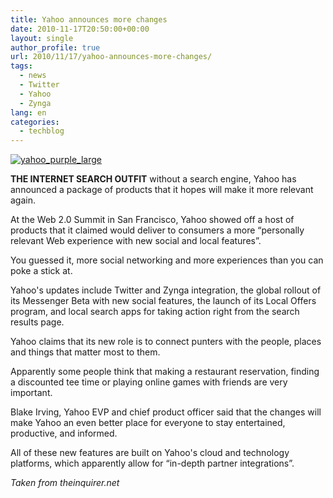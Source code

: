 ```yaml
---
title: Yahoo announces more changes
date: 2010-11-17T20:50:00+00:00
layout: single
author_profile: true
url: 2010/11/17/yahoo-announces-more-changes/
tags:
  - news
  - Twitter
  - Yahoo
  - Zynga
lang: en
categories: 
  - techblog
---
```

[![yahoo_purple_large](http://lh6.ggpht.com/_vaUVXcmC3OI/TOQ4_QlMmrI/AAAAAAAADKA/4pTnDRlzBeI/yahoo_purple_large_thumb%5B5%5D.gif?imgmax=800 "yahoo_purple_large")](http://lh3.ggpht.com/_vaUVXcmC3OI/TOQ47lE0PoI/AAAAAAAADJ8/j6aJfN4qi0w/s1600-h/yahoo_purple_large%5B7%5D.gif)

**THE INTERNET SEARCH OUTFIT** without a search engine, Yahoo has announced a package of products that it hopes will make it more relevant again.

At the Web 2.0 Summit in San Francisco, Yahoo showed off a host of products that it claimed would deliver to consumers a more “personally relevant Web experience with new social and local features”.

You guessed it, more social networking and more experiences than you can poke a stick at.

Yahoo's updates include Twitter and Zynga integration, the global rollout of its Messenger Beta with new social features, the launch of its Local Offers program, and local search apps for taking action right from the search results page.

Yahoo claims that its new role is to connect punters with the people, places and things that matter most to them.

Apparently some people think that making a restaurant reservation, finding a discounted tee time or playing online games with friends are very important.

Blake Irving, Yahoo EVP and chief product officer said that the changes will make Yahoo an even better place for everyone to stay entertained, productive, and informed.

All of these new features are built on Yahoo's cloud and technology platforms, which apparently allow for “in-depth partner integrations”.

_Taken from theinquirer.net_